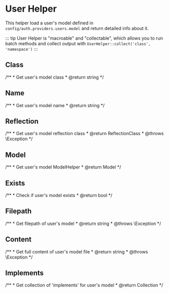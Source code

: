 # User Helper

This helper load a user's model defined in `config/auth.providers.users.model` and return detailed info about it.

::: tip
User Helper is "macroable" and "collectable", which allows you to run batch methods and collect output with `UserHelper::collect('class', 'namespace')`
:::

## Class
<helper-method method="class">
    /**
     * Get user's model class
     * @return string
     */
</helper-method>

## Name
<helper-method method="name">
    /**
     * Get user's model name
     * @return string
     */
</helper-method>

## Reflection
<helper-method method="reflection">
    /**
     * Get user's model reflection class
     * @return ReflectionClass
     * @throws \Exception
     */
</helper-method>

## Model
<helper-method method="model">
    /**
     * Get user's model ModelHelper
     * @return Model
     */
</helper-method>

## Exists
<helper-method method="exists">
    /**
     * Check if user's model exists
     * @return bool
     */
</helper-method>

## Filepath
<helper-method method="filepath">
    /**
     * Get filepath of user's model
     * @return string
     * @throws \Exception
     */
</helper-method>

## Content
<helper-method method="content">
    /**
     * Get full content of user's model file
     * @return string
     * @throws \Exception
     */
</helper-method>

## Implements
<helper-method method="implements">
    /**
     * Get collection of 'implements' for user's model
     * @return Collection
     */
</helper-method>

